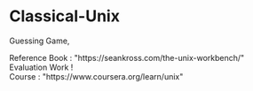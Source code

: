 # Classical-Unix
<p>Guessing Game,</p>
Reference Book : "https://seankross.com/the-unix-workbench/" </br>
Evaluation Work ! </br>
Course : "https://www.coursera.org/learn/unix"
